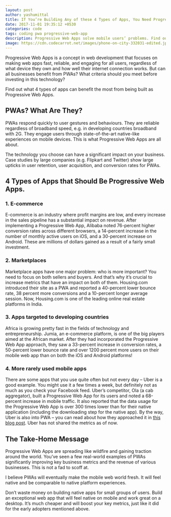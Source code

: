 ```yaml
---
layout: post
author: yashumittal
title: If You’re Building Any of these 4 Types of Apps, You Need Progressive Web Apps
date: 2017-11-01 19:35:12 +0530
categories: code
tags: coding pwa progressive-web-app
description: Progressive Web Apps solve mobile users’ problems. Find out what types of apps can gain the most through PWA.
image: https://cdn.codecarrot.net/images/phone-on-city-332031-edited.jpeg
---
```


Progressive Web Apps is a concept in web development that focuses on making web apps fast, reliable, and engaging for all users, regardless of what device they own and how well their internet connection works. But can all businesses benefit from PWAs? What criteria should you meet before investing in this technology?

Find out what 4 types of apps can benefit the most from being built as Progressive Web Apps.

## PWAs? What Are They?

PWAs respond quickly to user gestures and behaviours. They are reliable regardless of broadband speed, e.g. in developing countries broadband with 2G. They engage users through state-of-the-art native-like experiences on mobile devices. This is what Progressive Web Apps are all about.

The technology you choose can have a significant impact on your business. Case studies by large companies (e.g. Flipkart and Twitter) show large upticks in user retention, user acquisition, and conversion rates for PWAs.

## 4 Types of Apps that Should Be Progressive Web Apps.

### 1. E-commerce

E-commerce is an industry where profit margins are low, and every increase in the sales pipeline has a substantial impact on revenue. After implementing a Progressive Web App, Alibaba noted 76-percent higher conversion rates across different browsers, a 14-percent increase in the number of monthly active users on iOS, and a 30-percent increase on Android. These are millions of dollars gained as a result of a fairly small investment.

### 2. Marketplaces

Marketplace apps have one major problem: who is more important? You need to focus on both sellers and buyers. And that’s why it’s crucial to increase metrics that have an impact on both of them. Housing.com introduced their site as a PWA and reported a 40-percent lower bounce rate, 38 percent more conversions and a 10-percent longer average session. Now, Housing.com is one of the leading online real estate platforms in India.

### 3. Apps targeted to developing countries

Africa is growing pretty fast in the fields of technology and entrepreneurship. Jumia, an e-commerce platform, is one of the big players aimed at the African market. After they had incorporated the Progressive Web App approach, they saw a 33-percent increase in conversion rates, a 50-percent lower bounce rate and over 1200 percent more users on their mobile web app than on both the iOS and Android platforms!

### 4. More rarely used mobile apps

There are some apps that you use quite often but not every day – Uber is a good example. You might use it a few times a week, but definitely not as much as you check your Facebook feed. Uber’s competitor, Ola (a cab aggregator), built a Progressive Web App for its users and noted a 68-percent increase in mobile traffic. It also reported that the data usage for the Progressive Web App is over 300 times lower than for their native application (including the downloading step for the native app). By the way, Uber is also into PWA – you can read about how they approached it in [this blog post](//eng.uber.com/m-uber/). Uber has not shared the metrics as of now.

## The Take-Home Message

Progressive Web Apps are spreading like wildfire and gaining traction around the world. You’ve seen a few real-world examples of PWAs significantly improving key business metrics and the revenue of various businesses. This is not a fad to scoff at.

I believe PWAs will eventually make the mobile web world fresh. It will feel native and be comparable to native platform experiences.

Don’t waste money on building native apps for small groups of users. Build an exceptional web app that will feel native on mobile and work great on a desktop. It’s much cheaper and will boost your key metrics, just like it did for the early adopters mentioned above.
